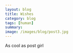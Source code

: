 ```yaml
---
layout: blog
title: Wishes
category: blog
tags: [human]  
summary: 
image: /images/blog/post3.jpg
---
```


As cool as post girl 